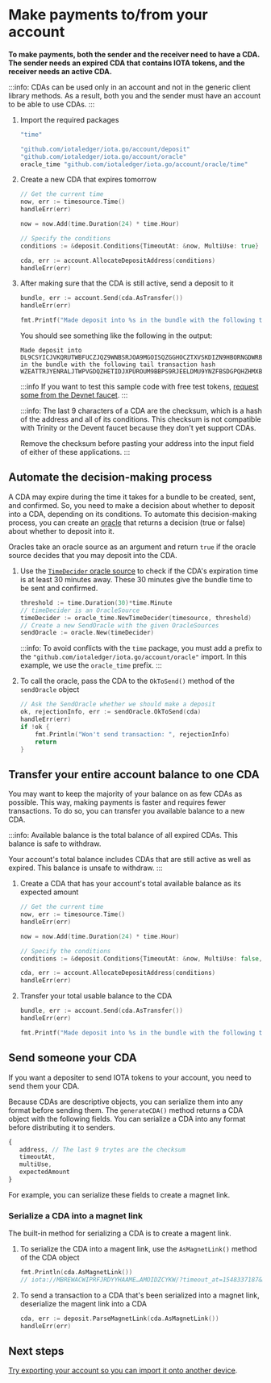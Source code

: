# Make payments to/from your account

**To make payments, both the sender and the receiver need to have a CDA. The sender needs an expired CDA that contains IOTA tokens, and the receiver needs an active CDA.**

:::info:
CDAs can be used only in an account and not in the generic client library methods. As a result, both you and the sender must have an account to be able to use CDAs.
:::

1. Import the required packages

    ```go
    "time"

	"github.com/iotaledger/iota.go/account/deposit"
	"github.com/iotaledger/iota.go/account/oracle"
	oracle_time "github.com/iotaledger/iota.go/account/oracle/time"
    ```

2. Create a new CDA that expires tomorrow

    ```go
    // Get the current time
    now, err := timesource.Time()
    handleErr(err)

    now = now.Add(time.Duration(24) * time.Hour)

    // Specify the conditions
    conditions := &deposit.Conditions{TimeoutAt: &now, MultiUse: true}

    cda, err := account.AllocateDepositAddress(conditions)
    handleErr(err)
    ```

3. After making sure that the CDA is still active, send a deposit to it
    
    ```go
    bundle, err := account.Send(cda.AsTransfer())
    handleErr(err)

    fmt.Printf("Made deposit into %s in the bundle with the following tail transaction hash %s\n", cda.Address, bundle[0].Hash)
    ```

    You should see something like the following in the output:

    ```
    Made deposit into DL9CSYICJVKQRUTWBFUCZJQZ9WNBSRJOA9MGOISQZGGHOCZTXVSKDIZN9HBORNGDWRBBAFTKXGEJIAHKDTMAUX9ILA in the bundle with the following tail transaction hash WZEATTRJYENRALJTWPVGDQZHETIDJXPUROUM9BBPS9RJEELDMU9YNZFBSDGPQHZHMXBVCKITSMDEEQ999
    ```

    :::info
    If you want to test this sample code with free test tokens, [request some from the Devnet faucet](root://getting-started/0.1/tutorials/receive-test-tokens.md).
    :::

    :::info:
    The last 9 characters of a CDA are the checksum, which is a hash of the address and all of its conditions. This checksum is not compatible with Trinity or the Devent faucet because they don't yet support CDAs.
    
    Remove the checksum before pasting your address into the input field of either of these applications.
    :::

## Automate the decision-making process

A CDA may expire during the time it takes for a bundle to be created, sent, and confirmed. So, you need to make a decision about whether to deposit into a CDA, depending on its conditions. To automate this decision-making process, you can create an [oracle](https://github.com/iotaledger/iota.go/tree/master/account/oracle) that returns a decision (true or false) about whether to deposit into it.

Oracles take an oracle source as an argument and return `true` if the oracle source decides that you may deposit into the CDA.

1. Use the [`TimeDecider` oracle source](https://github.com/iotaledger/iota.go/tree/master/account/oracle/time) to check if the CDA's expiration time is at least 30 minutes away. These 30 minutes give the bundle time to be sent and confirmed.

    ```go
    threshold := time.Duration(30)*time.Minute
    // timeDecider is an OracleSource
    timeDecider := oracle_time.NewTimeDecider(timesource, threshold)
    // Create a new SendOracle with the given OracleSources
    sendOracle := oracle.New(timeDecider)
    ```

    :::info:
    To avoid conflicts with the `time` package, you must add a prefix to the `"github.com/iotaledger/iota.go/account/oracle"` import. In this example, we use the `oracle_time` prefix.
    :::

2. To call the oracle, pass the CDA to the `OkToSend()` method of the `sendOracle` object

    ```go
    // Ask the SendOracle whether we should make a deposit
    ok, rejectionInfo, err := sendOracle.OkToSend(cda)
    handleErr(err)
    if !ok {
        fmt.Println("Won't send transaction: ", rejectionInfo)
        return
    }
    ```

## Transfer your entire account balance to one CDA

You may want to keep the majority of your balance on as few CDAs as possible. This way, making payments is faster and requires fewer transactions. To do so, you can transfer you available balance to a new CDA.

:::info:
Available balance is the total balance of all expired CDAs. This balance is safe to withdraw.

Your account's total balance includes CDAs that are still active as well as expired. This balance is unsafe to withdraw.
:::

1. Create a CDA that has your account's total available balance as its expected amount

    ```go
    // Get the current time
    now, err := timesource.Time()
    handleErr(err)

    now = now.Add(time.Duration(24) * time.Hour)

    // Specify the conditions
    conditions := &deposit.Conditions{TimeoutAt: &now, MultiUse: false, ExpectedAmount: account.AvailableBalance() }

    cda, err := account.AllocateDepositAddress(conditions)
    handleErr(err)
    ```

2. Transfer your total usable balance to the CDA

    ```go
    bundle, err := account.Send(cda.AsTransfer())
    handleErr(err)

    fmt.Printf("Made deposit into %s in the bundle with the following tail transaction hash %s\n", cda.Address, bundle[0].Hash)
    ```

## Send someone your CDA

If you want a depositer to send IOTA tokens to your account, you need to send them your CDA.

Because CDAs are descriptive objects, you can serialize them into any format before sending them. The `generateCDA()` method returns a CDA object with the following fields. You can serialize a CDA into any format before distributing it to senders.

```js
{
   address, // The last 9 trytes are the checksum
   timeoutAt,
   multiUse,
   expectedAmount
}
```

For example, you can serialize these fields to create a magnet link.

### Serialize a CDA into a magnet link

The built-in method for serializing a CDA is to create a magent link.

1. To serialize the CDA into a magent link, use the `AsMagnetLink()` method of the CDA object

    ```go
    fmt.Println(cda.AsMagnetLink())
    // iota://MBREWACWIPRFJRDYYHAAME…AMOIDZCYKW/?timeout_at=1548337187&multi_use=1&expected_amount=0
    ```

2. To send a transaction to a CDA that's been serialized into a magnet link, deserialize the magent link into a CDA

    ```go
    cda, err := deposit.ParseMagnetLink(cda.AsMagnetLink())
    handleErr(err)
    ```

## Next steps

[Try exporting your account so you can import it onto another device](../how-to-guides/import-seed-state.md).